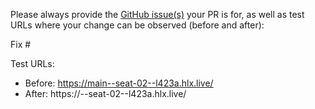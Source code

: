 Please always provide the [GitHub issue(s)](../issues) your PR is for, as well as test URLs where your change can be observed (before and after):

Fix #<gh-issue-id>

Test URLs:
- Before: https://main--seat-02--l423a.hlx.live/
- After: https://<branch>--seat-02--l423a.hlx.live/
